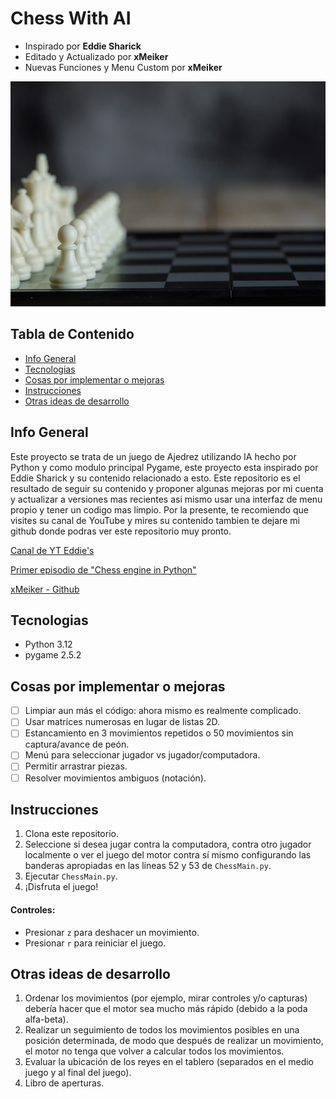# Chess With AI
*  Inspirado por **Eddie Sharick**
* Editado y Actualizado por **xMeiker**
* Nuevas Funciones y Menu Custom por **xMeiker**
<p align="center"><img src="chess/imagesBG/menuBK.jpg" width="1920px" height="360px" alt="title"></p>

## Tabla de Contenido
* [Info General](##general-info)
* [Tecnologias](#technologies)
* [Cosas por implementar o mejoras](#todo)
* [Instrucciones](#instructions)
* [Otras ideas de desarrollo](#further-development-ideas)

## Info General
Este proyecto se trata de un juego de Ajedrez utilizando IA hecho por Python y como modulo principal
Pygame, este proyecto esta inspirado por Eddie Sharick y su contenido relacionado a esto. 
Este repositorio es el resultado de seguir su contenido y proponer algunas mejoras por mi cuenta
y actualizar a versiones mas recientes asi mismo usar una interfaz de menu propio y tener un codigo
mas limpio. Por la presente, te recomiendo que visites su canal de YouTube y mires su
contenido tambien te dejare mi github donde podras ver este repositorio muy pronto.

[Canal de YT Eddie's](https://www.youtube.com/channel/UCaEohRz5bPHywGBwmR18Qww)

[Primer episodio de "Chess engine in Python"](https://www.youtube.com/watch?v=EnYui0e73Rs&ab_channel=EddieSharick)

[xMeiker - Github](https://github.com/xmeiker)

## Tecnologias
* Python 3.12
* pygame 2.5.2

## Cosas por implementar o mejoras
- [ ] Limpiar aun más el código: ahora mismo es realmente complicado.
- [ ] Usar matrices numerosas en lugar de listas 2D.
- [ ] Estancamiento en 3 movimientos repetidos o 50 movimientos sin captura/avance de peón.
- [ ] Menú para seleccionar jugador vs jugador/computadora.
- [ ] Permitir arrastrar piezas.
- [ ] Resolver movimientos ambiguos (notación).

## Instrucciones
1. Clona este repositorio.
2. Seleccione si desea jugar contra la computadora, contra otro jugador localmente o ver el juego del motor contra sí mismo configurando las banderas apropiadas en las líneas 52 y 53 de `ChessMain.py`.
3. Ejecutar `ChessMain.py`.
4. ¡Disfruta el juego!

#### Controles:
* Presionar `z` para deshacer un movimiento.
* Presionar `r` para reiniciar el juego.

## Otras ideas de desarrollo
1. Ordenar los movimientos (por ejemplo, mirar controles y/o capturas) debería hacer que el motor sea mucho más rápido (debido a la poda alfa-beta).
2. Realizar un seguimiento de todos los movimientos posibles en una posición determinada, de modo que después de realizar un movimiento, el motor no tenga que volver a calcular todos los movimientos.
3. Evaluar la ubicación de los reyes en el tablero (separados en el medio juego y al final del juego).
4. Libro de aperturas.
